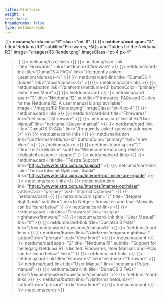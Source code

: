 ```yaml
---
title: Platforms
weight: 1
toc: false
breadcrumbs: false
type: netduma-wide
---
```


{{< netduma/cards cols="6" class="mt-6">}}
  {{< netduma/card
    span="3" 
    title="Netduma R3" 
    subtitle="Firmwares, FAQs and Guides for the Netduma R3" 
    image="/images/R3-Render.png"
    imageClass="pt-4 px-4"
  >}}
    {{< netduma/card-links >}}
      {{< netduma/card-link title="Firmwares" link="netduma-r3/firmware" >}}
      {{< netduma/card-link title="DumaOS 4 FAQs" link="/frequently-asked-questions/dumaos-4/" >}}
      {{< netduma/card-link title="DumaOS 4 Guides" link="/docs/dumaos-4/" >}}
    {{< /netduma/card-links >}}
    {{< netduma/button link="/platforms/netduma-r3" buttonColor="primary" text="View More" >}}
  {{< /netduma/card >}}
  {{< netduma/card
    span="3" 
    title="Netduma R2" 
    subtitle="Firmwares, FAQs and Guides for the Netduma R2. A user manual is also available"
    image="/images/R2-Render.png"
    imageClass="pt-4 px-4"
  >}}
    {{< netduma/card-links >}}
      {{< netduma/card-link title="Firmwares" link="netduma-r2/firmware" >}}
      {{< netduma/card-link title="User Manual" link="netduma-r2/user-manual" >}}
      {{< netduma/card-link title="DumaOS 3 FAQs" link="/frequently-asked-questions/dumaos-3/" >}}
    {{< /netduma/card-links >}}
    {{< netduma/button link="/platforms/netduma-r2" buttonColor="primary" text="View More" >}}
  {{< /netduma/card >}}
  {{< netduma/card
    span="2" 
    title="Telstra Modem" 
    subtitle="We recommend using Telstra's dedicated customer support"
  >}}
    {{< netduma/card-links >}}
      {{< netduma/card-link title="Telstra Support" link="https://www.telstra.com.au/support" >}}
      {{< netduma/card-link title="Telstra Internet Optimiser Guide" link="https://www.telstra.com.au/internet-optimiser-user-guide" >}}
    {{< /netduma/card-links >}}
    {{< netduma/button link="https://www.telstra.com.au/internet/internet-optimiser" buttonColor="primary" text="Internet Optimser" >}}
  {{< /netduma/card >}}
  {{< netduma/card
    span="2" 
    title="Netgear Nighthawk" 
    subtitle="Links to Netgear firmwares and User Manuals can be found below" 
  >}}
    {{< netduma/card-links >}}
      {{< netduma/card-link title="Firmwares" link="netgear-nighthawk/firmware/" >}}
      {{< netduma/card-link title="User Manual" link="#" >}}
      {{< netduma/card-link title="DumaOS 3 FAQs" link="/frequently-asked-questions/dumaos3/" >}}
    {{< /netduma/card-links >}}
    {{< netduma/button link="/platforms/netgear-nighthawk" buttonColor="primary" text="View More" >}}
  {{< /netduma/card >}}
  {{< netduma/card
    span="2" 
    title="Netduma R1" 
    subtitle="Support for the legacy Netduma R1 is limited. Firmwares, User Manuals and FAQs can be found below." 
    link=""
  >}}
    {{< netduma/card-links >}}
      {{< netduma/card-link title="Firmwares" link="netduma-r1/firmware" >}}
      {{< netduma/card-link title="User Manual" link="netduma-r1/user-manual" >}}
      {{< netduma/card-link title="DumaOS 3 FAQs" link="/frequently-asked-questions/dumaos3/" >}}
    {{< /netduma/card-links >}}
    {{< netduma/button link="/platforms/netduma-r1" buttonColor="primary" text="View More" >}}
  {{< /netduma/card >}}
{{< /netduma/cards >}}